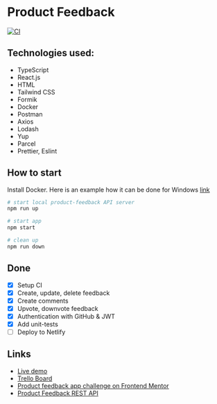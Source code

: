 # Product Feedback

[![CI](https://github.com/Antodi99/product-feedback/actions/workflows/ci.yml/badge.svg?branch=main)](https://github.com/Antodi99/product-feedback/actions/workflows/ci.yml)

## Technologies used:

- TypeScript
- React.js
- HTML
- Tailwind CSS
- Formik
- Docker
- Postman
- Axios
- Lodash
- Yup
- Parcel
- Prettier, Eslint

## How to start

Install Docker. Here is an example how it can be done for Windows [link](https://docs.docker.com/desktop/install/windows-install/)

```bash
# start local product-feedback API server
npm run up

# start app
npm start

# clean up
npm run down
```

## Done

- [x] Setup CI
- [x] Create, update, delete feedback
- [x] Create comments
- [x] Upvote, downvote feedback
- [x] Authentication with GitHub & JWT
- [x] Add unit-tests
- [ ] Deploy to Netlify

## Links

- [Live demo](https://fem-product-feedback-app.vercel.app/)
- [Trello Board](https://trello.com/b/Qqy1cSW4/product-feedback-app)
- [Product feedback app challenge on Frontend Mentor](https://www.frontendmentor.io/challenges/product-feedback-app-wbvUYqjR6)
- [Product Feedback REST API](https://github.com/Arthur199212/product-feedback-app)
